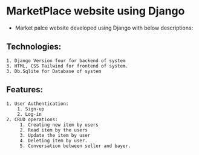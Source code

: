 # MarketPlace website using Django 
* Market palce website developed using Django with below descriptions: 
## Technologies:
    1. Django Version four for backend of system
    3. HTML, CSS Tailwind for frontend of system. 
    3. Db.Sqlite for Database of system 
## Features:
    1. User Authentication:
        1. Sign-up
        2. Log-in
    2. CRUD operations:
         1. Creating new item by users 
         2. Read item by the users
         3. Update the item by user
         4. Deleting item by user. 
         5. Conversation between seller and bayer.  